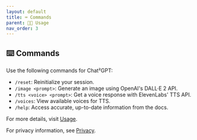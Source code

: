 ```yaml
---
layout: default
title: ⌨️ Commands
parent: 🧑‍💻 Usage
nav_order: 3
---
```


## ⌨️ Commands

Use the following commands for Chat²GPT:

- `/reset`: Reinitialize your session.
- `/image <prompt>`: Generate an image using OpenAI's DALL·E 2 API.
- `/tts <voice> <prompt>`: Get a voice response with ElevenLabs' TTS API.
- `/voices`: View available voices for TTS.
- `/help`: Access accurate, up-to-date information from the docs.

For more details, visit [Usage](https://rahb-realtors-association.github.io/chat2gpt/usage/).

For privacy information, see [Privacy](https://rahb-realtors-association.github.io/chat2gpt/privacy.html).
